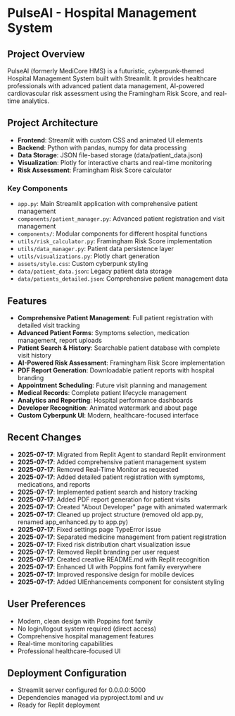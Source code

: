# PulseAI - Hospital Management System

## Project Overview
PulseAI (formerly MediCore HMS) is a futuristic, cyberpunk-themed Hospital Management System built with Streamlit. It provides healthcare professionals with advanced patient data management, AI-powered cardiovascular risk assessment using the Framingham Risk Score, and real-time analytics.

## Project Architecture
- **Frontend**: Streamlit with custom CSS and animated UI elements
- **Backend**: Python with pandas, numpy for data processing
- **Data Storage**: JSON file-based storage (data/patient_data.json)
- **Visualization**: Plotly for interactive charts and real-time monitoring
- **Risk Assessment**: Framingham Risk Score calculator

### Key Components
- `app.py`: Main Streamlit application with comprehensive patient management
- `components/patient_manager.py`: Advanced patient registration and visit management
- `components/`: Modular components for different hospital functions
- `utils/risk_calculator.py`: Framingham Risk Score implementation
- `utils/data_manager.py`: Patient data persistence layer
- `utils/visualizations.py`: Plotly chart generation
- `assets/style.css`: Custom cyberpunk styling
- `data/patient_data.json`: Legacy patient data storage
- `data/patients_detailed.json`: Comprehensive patient management data

## Features
- **Comprehensive Patient Management**: Full patient registration with detailed visit tracking
- **Advanced Patient Forms**: Symptoms selection, medication management, report uploads
- **Patient Search & History**: Searchable patient database with complete visit history
- **AI-Powered Risk Assessment**: Framingham Risk Score implementation
- **PDF Report Generation**: Downloadable patient reports with hospital branding
- **Appointment Scheduling**: Future visit planning and management
- **Medical Records**: Complete patient lifecycle management
- **Analytics and Reporting**: Hospital performance dashboards
- **Developer Recognition**: Animated watermark and about page
- **Custom Cyberpunk UI**: Modern, healthcare-focused interface

## Recent Changes
- **2025-07-17**: Migrated from Replit Agent to standard Replit environment
- **2025-07-17**: Added comprehensive patient management system
- **2025-07-17**: Removed Real-Time Monitor as requested
- **2025-07-17**: Added detailed patient registration with symptoms, medications, and reports
- **2025-07-17**: Implemented patient search and history tracking
- **2025-07-17**: Added PDF report generation for patient visits
- **2025-07-17**: Created "About Developer" page with animated watermark
- **2025-07-17**: Cleaned up project structure (removed old app.py, renamed app_enhanced.py to app.py)
- **2025-07-17**: Fixed settings page TypeError issue
- **2025-07-17**: Separated medicine management from patient registration
- **2025-07-17**: Fixed risk distribution chart visualization issue
- **2025-07-17**: Removed Replit branding per user request
- **2025-07-17**: Created creative README.md with Replit recognition
- **2025-07-17**: Enhanced UI with Poppins font family everywhere
- **2025-07-17**: Improved responsive design for mobile devices
- **2025-07-17**: Added UIEnhancements component for consistent styling

## User Preferences
- Modern, clean design with Poppins font family
- No login/logout system required (direct access)
- Comprehensive hospital management features
- Real-time monitoring capabilities
- Professional healthcare-focused UI

## Deployment Configuration
- Streamlit server configured for 0.0.0.0:5000
- Dependencies managed via pyproject.toml and uv
- Ready for Replit deployment